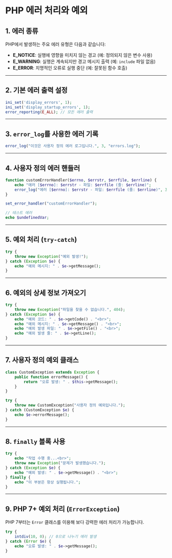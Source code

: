 # PHP 에러 처리와 예외

## 1. 에러 종류

PHP에서 발생하는 주요 에러 유형은 다음과 같습니다:
- **E_NOTICE**: 실행에 영향을 미치지 않는 경고 (예: 정의되지 않은 변수 사용)
- **E_WARNING**: 실행은 계속되지만 경고 메시지 출력 (예: `include` 파일 없음)
- **E_ERROR**: 치명적인 오류로 실행 중단 (예: 잘못된 함수 호출)

---

## 2. 기본 에러 출력 설정

```php
ini_set('display_errors', 1);
ini_set('display_startup_errors', 1);
error_reporting(E_ALL); // 모든 에러 출력
```

---

## 3. `error_log`를 사용한 에러 기록

```php
error_log("이것은 사용자 정의 에러 로그입니다.", 3, "errors.log");
```

---

## 4. 사용자 정의 에러 핸들러
```php
function customErrorHandler($errno, $errstr, $errfile, $errline) {
    echo "에러 [$errno]: $errstr - 파일: $errfile (줄: $errline)";
    error_log("에러 [$errno]: $errstr - 파일: $errfile (줄: $errline)", 3, "errors.log");
}

set_error_handler("customErrorHandler");

// 테스트 에러
echo $undefinedVar;
```

---

## 5. 예외 처리 (`try-catch`)

```php
try {
    throw new Exception("예외 발생!");
} catch (Exception $e) {
    echo "예외 메시지: " . $e->getMessage();
}
```

---

## 6. 예외의 상세 정보 가져오기

```php
try {
    throw new Exception("파일을 찾을 수 없습니다.", 404);
} catch (Exception $e) {
    echo "예외 코드: " . $e->getCode() . "<br>";
    echo "예외 메시지: " . $e->getMessage() . "<br>";
    echo "예외 발생 파일: " . $e->getFile() . "<br>";
    echo "예외 발생 줄: " . $e->getLine();
}
```

---

## 7. 사용자 정의 예외 클래스

```php
class CustomException extends Exception {
    public function errorMessage() {
        return "오류 발생: " . $this->getMessage();
    }
}

try {
    throw new CustomException("사용자 정의 예외입니다.");
} catch (CustomException $e) {
    echo $e->errorMessage();
}
```

---

## 8. `finally` 블록 사용

```php
try {
    echo "작업 수행 중...<br>";
    throw new Exception("문제가 발생했습니다.");
} catch (Exception $e) {
    echo "예외 발생: " . $e->getMessage() . "<br>";
} finally {
    echo "이 부분은 항상 실행됩니다.";
}
```

---

## 9. PHP 7+ 예외 처리 (`ErrorException`)

PHP 7부터는 `Error` 클래스를 이용해 보다 강력한 에러 처리가 가능합니다.

```php
try {
    intdiv(10, 0); // 0으로 나누기 에러 발생
} catch (Error $e) {
    echo "오류 발생: " . $e->getMessage();
}
```
